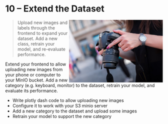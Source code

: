 
# 10 – Extend the Dataset

<img src="../../media/photography-extend-dataset.jpg" style="width: 300px" align="right">

> Upload new images and labels through the frontend to expand your dataset. Add a new class, retrain your model, and re-evaluate performance.

Extend your frontend to allow uploading new images from your phone or computer to your MinIO bucket. Add a new category (e.g. keyboard, monitor) to the dataset, retrain your model, and evaluate its performance.

- Write plotly dash code to allow uploading new images
- Configure it to work with your S3 minio server
- Add a new category to the dataset and upload some images
- Retrain your model to support the new category
